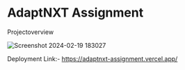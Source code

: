 # AdaptNXT Assignment

Projectoverview

![Screenshot 2024-02-19 183027](https://github.com/sushobit/adaptnxt_assignment/assets/120631631/9d5fb056-2292-4948-80e6-7cb4ece068f7)



Deployment Link:- https://adaptnxt-assignment.vercel.app/
